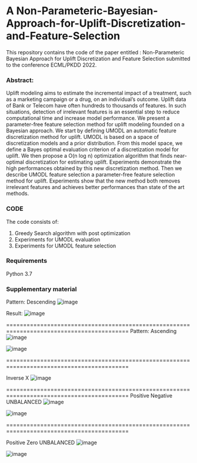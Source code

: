 # A Non-Parameteric-Bayesian-Approach-for-Uplift-Discretization-and-Feature-Selection

This repository contains the code of the paper entitled : Non-Parameteric Bayesian Approach for Uplift Discretization and Feature Selection submitted to  the conference ECML/PKDD 2022.

### Abstract:
Uplift modeling aims to estimate the incremental impact of a treatment, such as a marketing campaign or a drug, on an individual’s outcome. Uplift data of Bank or Telecom have often hundreds to thousands of features. In such situations, detection of irrelevant features is an essential step to reduce computational time and increase model performance. We present a parameter-free feature selection method for uplift modeling founded on a Bayesian approach. We start by defining UMODL an automatic feature discretization method for uplift. UMODL is based on a space of discretization models and a prior distribution. From this model space, we define a Bayes optimal evaluation criterion of a discretization model for uplift.  We then propose a O(n log n) optimization algorithm that finds near-optimal discretization for estimating uplift. Experiments demonstrate the high performances obtained by this new discretization method. Then we describe UMODL feature selection a parameter-free feature selection method for uplift. Experiments show that the new method both removes irrelevant features and achieves better performances than state of the art methods.

### CODE
The code consists of:

1. Greedy Search algorithm with post optimization
2. Experiments for UMODL evaluation
3. Experiments for UMODL feature selection


### Requirements
Python 3.7

### Supplementary material
Pattern: Descending
![image](https://user-images.githubusercontent.com/75427835/162019101-ebcebd91-907a-43a7-ad2a-12267836cc24.png)

Result:
![image](https://user-images.githubusercontent.com/75427835/162017588-fbceb4cf-ad5d-4e57-adcc-47b26ca2d4b3.png)


==========================================================================================
Pattern: Ascending
![image](https://user-images.githubusercontent.com/75427835/162019028-562a0624-7478-46f8-a7d1-3ca704c9b3a3.png)

![image](https://user-images.githubusercontent.com/75427835/162018046-cfaedbc3-a105-454d-84ff-04730397e38c.png)


==========================================================================================

Inverse X
![image](https://user-images.githubusercontent.com/75427835/162018136-9bbe826a-8483-4c64-aad3-7baee7f1d80c.png)

==========================================================================================
Positive Negative UNBALANCED
![image](https://user-images.githubusercontent.com/75427835/162019221-8bbb4d59-dabc-42c0-ad9c-2699188c8475.png)

![image](https://user-images.githubusercontent.com/75427835/162018305-cc9ecb5e-1db0-4cf7-82a5-3811ca9b1c9a.png)

==========================================================================================

Positive Zero UNBALANCED
![image](https://user-images.githubusercontent.com/75427835/162019167-3e19591f-d93f-4051-9a5d-b83a1679280e.png)

![image](https://user-images.githubusercontent.com/75427835/162018424-11544cba-6eb6-464c-b47b-a150429e38ce.png)







